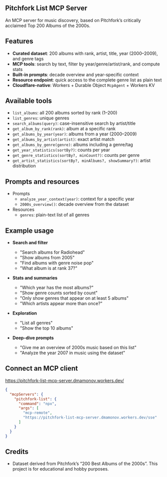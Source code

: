 ## Pitchfork List MCP Server

An MCP server for music discovery, based on Pitchfork’s critically acclaimed Top 200 Albums of the 2000s.

## Features

- **Curated dataset**: 200 albums with rank, artist, title, year (2000–2009), and genre tags
- **MCP tools**: search by text, filter by year/genre/artist/rank, and compute stats
- **Built-in prompts**: decade overview and year-specific context
- **Resource endpoint**: quick access to the complete genre list as plain text
- **Cloudflare-native**: Workers + Durable Object `McpAgent` + Workers KV

## Available tools

- `list_albums`: all 200 albums sorted by rank (1–200)
- `list_genres`: unique genres
- `search_albums(query)`: case-insensitive search by artist/title
- `get_album_by_rank(rank)`: album at a specific rank
- `get_albums_by_year(year)`: albums from a year (2000–2009)
- `get_albums_by_artist(artist)`: exact artist match
- `get_albums_by_genre(genre)`: albums including a genre/tag
- `get_year_statistics(sortBy?)`: counts per year
- `get_genre_statistics(sortBy?, minCount?)`: counts per genre
- `get_artist_statistics(sortBy?, minAlbums?, showSummary?)`: artist distribution

## Prompts and resources

- Prompts
  - `analyze_year_context(year)`: context for a specific year
  - `2000s_overview()`: decade overview from the dataset
- Resources
  - `genres`: plain-text list of all genres

## Example usage

- **Search and filter**

  - "Search albums for Radiohead"
  - "Show albums from 2005"
  - "Find albums with genre noise pop"
  - "What album is at rank 37?"

- **Stats and summaries**

  - "Which year has the most albums?"
  - "Show genre counts sorted by count"
  - "Only show genres that appear on at least 5 albums"
  - "Which artists appear more than once?"

- **Exploration**

  - "List all genres"
  - "Show the top 10 albums"

- **Deep-dive prompts**
  - "Give me an overview of 2000s music based on this list"
  - "Analyze the year 2007 in music using the dataset"

## Connect an MCP client

https://pitchfork-list-mcp-server.dmamonov.workers.dev/

```json
{
  "mcpServers": {
    "pitchfork-list": {
      "command": "npx",
      "args": [
        "mcp-remote",
        "https://pitchfork-list-mcp-server.dmamonov.workers.dev/sse"
      ]
    }
  }
}
```

## Credits

- Dataset derived from Pitchfork’s “200 Best Albums of the 2000s”. This project is for educational and hobby purposes.
